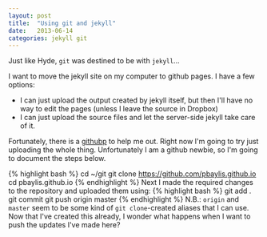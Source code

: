 ```yaml
---
layout: post
title:  "Using git and jekyll"
date:   2013-06-14
categories: jekyll git
---
```


Just like Hyde, `git` was destined to be with `jekyll`...

I want to move the jekyll site on my computer to github pages.  I have a few options:
- I can just upload the output created by jekyll itself, but then I'll have no way to edit the pages (unless I leave the source in Dropbox)
- I can just upload the source files and let the server-side jekyll take care of it. 

Fortunately, there is a [githubp] to help me out. Right now I'm going to try just uploading the whole thing. Unfortunately I am a github newbie, so I'm going to document the steps below. 

{% highlight bash %}
cd ~/git
git clone https://github.com/pbaylis.github.io
cd pbaylis.github.io
{% endhighlight %}
Next I made the required changes to the repository and uploaded them using:
{% highlight bash %}
git add .
git commit
git push origin master
{% endhighlight %}
N.B.: `origin` and `master` seem to be some kind of `git clone`-created aliases that I can use.  Now that I've created this already, I wonder what happens when I want to push the updates I've made here?


[githubp]: https://help.github.com/articles/using-jekyll-with-pages "github page"
